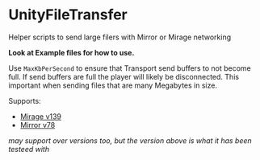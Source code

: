 # UnityFileTransfer
Helper scripts to send large filers with Mirror or Mirage networking

**Look at Example files for how to use.**

Use `MaxKbPerSecond` to ensure that Transport send buffers to not become full. If send buffers are full the player will likely be disconnected. This important when sending files that are many Megabytes in size.

Supports: 

- [Mirage v139](https://github.com/MirageNet/Mirage/tree/v139.0.0) 
- [Mirror v78](https://github.com/MirrorNetworking/Mirror/tree/v78.0.3)

*may support over versions too, but the version above is what it has been testeed with*
